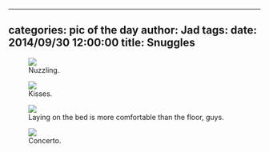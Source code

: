 
---
categories: pic of the day
author: Jad
tags: 
date: 2014/09/30 12:00:00
title: Snuggles
---

<figure>
<img src="/img/2014/09/30/img_20140930120718_medium.jpg" />
<figcaption>Nuzzling.</figcaption>
</figure>

<figure>
<img src="/img/2014/09/30/img_20140930120704_medium.jpg" />
<figcaption>Kisses.</figcaption>
</figure>

<figure>
<img src="/img/2014/09/30/img_20140930120224_medium.jpg" />
<figcaption>Laying on the bed is more comfortable than the floor, guys.</figcaption>
</figure>

<figure>
<img src="/img/2014/09/30/img_20140930132252_medium.jpg" />
<figcaption>Concerto.</figcaption>
</figure>
